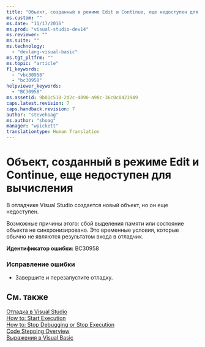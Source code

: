 ```yaml
---
title: "Объект, созданный в режиме Edit и Continue, еще недоступен для вычисления | Microsoft Docs"
ms.custom: ""
ms.date: "11/17/2016"
ms.prod: "visual-studio-dev14"
ms.reviewer: ""
ms.suite: ""
ms.technology: 
  - "devlang-visual-basic"
ms.tgt_pltfrm: ""
ms.topic: "article"
f1_keywords: 
  - "vbc30958"
  - "bc30958"
helpviewer_keywords: 
  - "BC30958"
ms.assetid: 9b01c510-2d2c-4890-a98c-36c0c8423949
caps.latest.revision: 7
caps.handback.revision: 7
author: "stevehoag"
ms.author: "shoag"
manager: "wpickett"
translationtype: Human Translation
---
```

# Объект, созданный в режиме Edit и Continue, еще недоступен для вычисления
В отладчике Visual Studio создается новый объект, но он еще недоступен.  
  
 Возможные причины этого: сбой выделения памяти или состояние объекта не синхронизировано. Это временные условия, которые обычно не являются результатом входа в отладчик.  
  
 **Идентификатор ошибки:** BC30958  
  
### Исправление ошибки  
  
-   Завершите и перезапустите отладку.  
  
## См. также  
 [Отладка в Visual Studio](/visual-studio/debugger/debugging-in-visual-studio)   
 [How to: Start Execution](http://msdn.microsoft.com/ru-ru/b0fe0ce5-900e-421f-a4c6-aa44ddae453c)   
 [How to: Stop Debugging or Stop Execution](http://msdn.microsoft.com/ru-ru/03c68f95-aa96-481b-990e-467e065453a5)   
 [Code Stepping Overview](http://msdn.microsoft.com/ru-ru/8791dac9-64d1-4bb9-b59e-8d59af1833f9)   
 [Выражения в Visual Basic](../Topic/Expressions%20in%20Visual%20Basic.md)